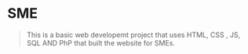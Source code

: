 # SME
> This is a basic web developemt project that uses HTML, CSS , JS, SQL AND PhP that built the website for SMEs. 

